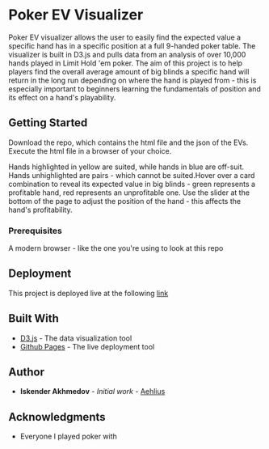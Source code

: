 # Poker EV Visualizer

Poker EV visualizer allows the user to easily find the expected value a specific hand has in a specific position at a full 9-handed poker table. The visualizer is built in D3.js and pulls data from an analysis of over 10,000 hands played in Limit Hold 'em poker. The aim of this project is to help players find the overall average amount of big blinds a specific hand will return in the long run depending on where the hand is played from - this is especially important to beginners learning the fundamentals of position and its effect on a hand's playability.

## Getting Started

Download the repo, which contains the html file and the json of the EVs. Execute the html file in a browser of your choice. 

Hands highlighted in yellow are suited, while hands in blue are off-suit. Hands unhighlighted are pairs - which cannot be suited.Hover over a card combination to reveal its expected value in big blinds - green represents a profitable hand, red represents an unprofitable one. Use the slider at the bottom of the page to adjust the position of the hand - this affects the hand's profitability.

### Prerequisites

A modern browser - like the one you're using to look at this repo

## Deployment

This project is deployed live at the following [link](https://aehlius.github.io/Poker-EV-D3)

## Built With

* [D3.js](https://d3js.org/) - The data visualization tool
* [Github Pages](https://pages.github.com/) - The live deployment tool

## Author

* **Iskender Akhmedov** - *Initial work* - [Aehlius](https://github.com/Aehlius)

## Acknowledgments

* Everyone I played poker with